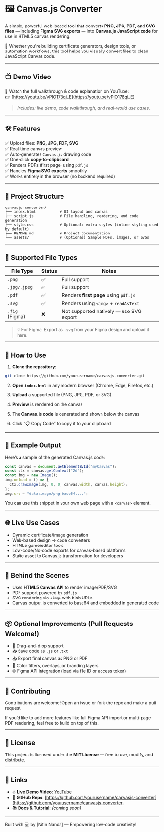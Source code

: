 
# 🖼️ Canvas.js Converter

A simple, powerful web-based tool that converts **PNG, JPG, PDF, and SVG files** — including **Figma SVG exports** — into **Canvas.js JavaScript code** for use in HTML5 canvas rendering.

🎯 Whether you're building certificate generators, design tools, or automation workflows, this tool helps you visually convert files to clean JavaScript Canvas code.

---

## 📺 Demo Video

🎥 Watch the full walkthrough & code explanation on YouTube:  
👉 [https://youtu.be/vPlO17Bqi_E](https://youtu.be/vPlO17Bqi_E)

> _Includes: live demo, code walkthrough, and real-world use cases._

---

## 🛠️ Features

✅ Upload files: **PNG, JPG, PDF, SVG**  
✅ Real-time canvas preview  
✅ Auto-generates `Canvas.js` drawing code  
✅ One-click **copy-to-clipboard**  
✅ Renders PDFs (first page) using `pdf.js`  
✅ Handles **Figma SVG exports** smoothly  
✅ Works entirely in the browser (no backend required)

---

## 📁 Project Structure

```
canvasjs-converter/
├── index.html           # UI layout and canvas
├── script.js            # File handling, rendering, and code generation
├── style.css            # Optional: extra styles (inline styling used by default)
├── README.md            # Project documentation
└── assets/              # (Optional) Sample PDFs, images, or SVGs
```

---

## 📄 Supported File Types

| File Type     | Status | Notes                                |
|---------------|--------|--------------------------------------|
| `.png`        | ✅     | Full support                         |
| `.jpg/.jpeg`  | ✅     | Full support                         |
| `.pdf`        | ✅     | Renders **first page** using `pdf.js` |
| `.svg`        | ✅     | Renders using `<img>` + `readAsText` |
| `.fig` (Figma)| ❌     | Not supported natively — use SVG export |

> 💡 For Figma: Export as `.svg` from your Figma design and upload it here.

---

## 🧪 How to Use

1. **Clone the repository**:
```bash
git clone https://github.com/yourusername/canvasjs-converter.git
```

2. **Open `index.html`** in any modern browser (Chrome, Edge, Firefox, etc.)

3. **Upload** a supported file (PNG, JPG, PDF, or SVG)

4. **Preview** is rendered on the canvas

5. The **Canvas.js code** is generated and shown below the canvas

6. Click “📋 Copy Code” to copy it to your clipboard

---

## 🧾 Example Output

Here’s a sample of the generated Canvas.js code:

```js
const canvas = document.getElementById("myCanvas");
const ctx = canvas.getContext("2d");
const img = new Image();
img.onload = () => {
  ctx.drawImage(img, 0, 0, canvas.width, canvas.height);
};
img.src = "data:image/png;base64,...";
```

You can use this snippet in your own web page with a `<canvas>` element.

---

## 🌐 Live Use Cases

- Dynamic certificate/image generation
- Web-based design → code converters
- HTML5 game/editor tools
- Low-code/No-code exports for canvas-based platforms
- Static asset to Canvas.js transformation for developers

---

## 🧠 Behind the Scenes

- Uses **HTML5 Canvas API** to render image/PDF/SVG
- PDF support powered by `pdf.js`
- SVG rendering via `<img>` with blob URLs
- Canvas output is converted to base64 and embedded in generated code

---

## 📦 Optional Improvements (Pull Requests Welcome!)

- 🔄 Drag-and-drop support
- 📥 Save code as `.js` or `.txt`
- 📤 Export final canvas as PNG or PDF
- 🌈 Color filters, overlays, or branding layers
- 🌐 Figma API integration (load via file ID or access token)

---

## 🤝 Contributing

Contributions are welcome! Open an issue or fork the repo and make a pull request.

If you’d like to add more features like full Figma API import or multi-page PDF rendering, feel free to build on top of this.

---

## 📜 License

This project is licensed under the **MIT License** — free to use, modify, and distribute.

---

## 🔗 Links

- 🔥 **Live Demo Video**: [YouTube](https://youtu.be/vPlO17Bqi_E)
- 📁 **GitHub Repo**: [https://github.com/yourusername/canvasjs-converter](https://github.com/yourusername/canvasjs-converter)
- 📚 **Docs & Tutorial**: *(coming soon)*

---

Built with 💻 by [Nitin Nanda] — Empowering low-code creativity!
